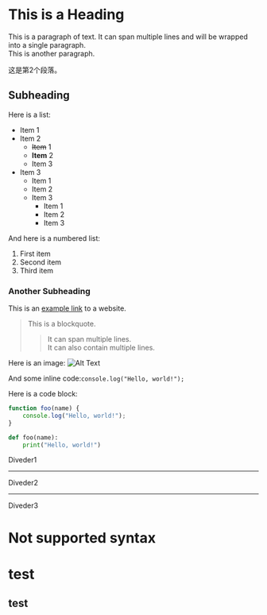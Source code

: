 # This is a Heading
This is a paragraph of text. It can span multiple lines and will be wrapped into a single paragraph.  
This is another paragraph.

这是第2个段落。

## Subheading
Here is a list:
- Item 1
 - Item 2
   + ~~Item~~ 1
   + __Item__ 2
   + Item 3
 - Item 3
    * Item 1
    * Item 2
    * Item 3
        + Item 1
        + Item 2
        + Item 3

And here is a numbered list:
1. First item
2. Second item
3. Third item

### Another Subheading
This is an [example link](https://www.example.com) to a website.

> This is a blockquote.  
 >> It can span multiple lines.  
It can also contain multiple lines.

Here is an image:
![Alt Text](https://via.placeholder.com/150)

And some inline code:``
console.log("Hello, world!");
``

Here is a code block:
```javascript
function foo(name) {
    console.log("Hello, world!");
}
```
~~~py
def foo(name):
    print("Hello, world!")
~~~

Diveder1

-  - -  - -
Diveder2

---------------------
Diveder3


# Not supported syntax

test
 =

test
 -
